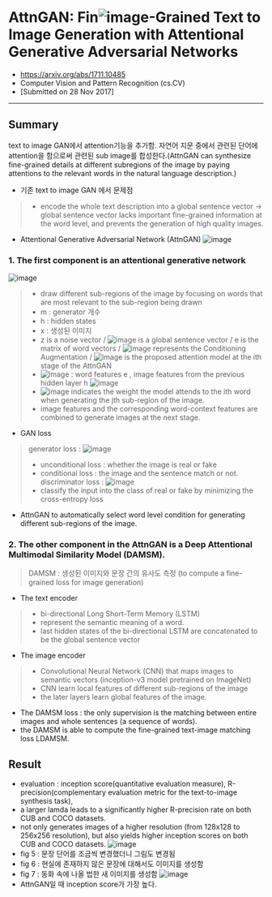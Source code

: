 # AttnGAN: Fin![image](https://user-images.githubusercontent.com/70581043/130043243-1d6f5bb7-a216-4864-8f57-166702bc1c42.png)-Grained Text to Image Generation with Attentional Generative Adversarial Networks
- https://arxiv.org/abs/1711.10485
- Computer Vision and Pattern Recognition (cs.CV)
- [Submitted on 28 Nov 2017]

---

## Summary
text to image GAN에서 attention기능을 추가함. 자연어 지문 중에서 관련된 단어에 attention을 함으로써 관련된 sub image를 합성한다.(AttnGAN can synthesize fine-grained details at different subregions of the image by paying attentions to the relevant words in the natural language description.)

- 기존 text to image GAN 에서 문제점
> - encode the whole text description into a global sentence vector → global sentence vector lacks important fine-grained information at the word level, and prevents the generation of high quality images.

- Attentional Generative Adversarial Network (AttnGAN)
![image](https://user-images.githubusercontent.com/70581043/130041430-7894c68d-ee56-4362-bc96-bd39c3d6981c.png)
### 1. The first component is an **attentional generative network** 
![image](https://user-images.githubusercontent.com/70581043/130042869-79388011-fbc6-4cfb-9a48-94fffc4dc5c6.png)
> - draw different sub-regions of the image by focusing on words that are most relevant to the sub-region being drawn
> - m : generator 개수
> - h : hidden states
> - x : 생성된 이미지
> - z is a noise vector / ![image](https://user-images.githubusercontent.com/70581043/130043243-1d6f5bb7-a216-4864-8f57-166702bc1c42.png) is a global sentence vector / e is the matrix of word vectors / ![image](https://user-images.githubusercontent.com/70581043/130043793-0c288149-2d4a-40c0-940f-238703d388b0.png) represents the Conditioning Augmentation / ![image](https://user-images.githubusercontent.com/70581043/130043872-cb3a5018-7158-4012-afb8-f30f85e1726f.png) is the proposed attention model at the ith stage of the AttnGAN 
> - ![image](https://user-images.githubusercontent.com/70581043/130044464-63b76ecb-88a0-408b-a809-5f4f39a24b4a.png) : word features e , image features from the previous hidden layer h
![image](https://user-images.githubusercontent.com/70581043/130045080-a2e78fab-b75a-4e07-8f10-63f6f321902c.png)
> - ![image](https://user-images.githubusercontent.com/70581043/130045137-70ad0f3b-d91e-4ac1-abd4-67d8627e32a0.png) indicates the weight the model attends to the ith word when generating the jth sub-region of the image.
> - image features and the corresponding word-context features are combined to generate images at the next stage. 

- GAN loss
> generator loss :  ![image](https://user-images.githubusercontent.com/70581043/130045921-17cb2d52-4265-4699-a290-5c85500098e1.png) 
> - unconditional loss : whether the image is real or fake
> - conditional loss : the image and the sentence match or not.
> discriminator loss : ![image](https://user-images.githubusercontent.com/70581043/130046143-dfc50863-f946-4cb3-b41c-9958b7a9becd.png)
> - classify the input into the class of real or fake by minimizing the cross-entropy loss

- AttnGAN to automatically select word level condition for generating different sub-regions of the image.

### 2. The other component in the AttnGAN is a **Deep Attentional Multimodal Similarity Model** (DAMSM). 
> DAMSM : 생성된 이미지와 문장 간의 유사도 측정 (to compute a fine-grained loss for image generation)

- The text encoder
> - bi-directional Long Short-Term Memory (LSTM)
> - represent the semantic meaning of a word.
> - last hidden states of the bi-directional LSTM are concatenated to be the global sentence vector

- The image encoder
> - Convolutional Neural Network (CNN) that maps images to semantic vectors (inception-v3 model pretrained on ImageNet)
> - CNN learn local features of different sub-regions of the image
> - the later layers learn global features of the image.

- The DAMSM loss : the only supervision is the matching between entire images and whole sentences (a sequence of words).
- the DAMSM is able to compute the fine-grained text-image matching loss LDAMSM.

## Result
- evaluation : inception score(quantitative evaluation measure), R-precision(complementary evaluation
metric for the text-to-image synthesis task),
- a larger lamda leads to a significantly higher R-precision rate on both CUB and COCO datasets.
- not only generates images of a higher resolution (from 128x128 to 256x256 resolution), but also yields higher inception scores on both CUB and COCO datasets.
![image](https://user-images.githubusercontent.com/70581043/130068759-425adfed-f838-457c-88a7-a2f75fc77878.png)
- fig 5 : 문장 단어를 조금씩 변경했더니 그림도 변경됨
- fig 6 :  현실에 존재하지 않은 문장에 대해서도 이미지를 생성함
- fig 7 : 동화 속에 나올 법한 새 이미지를 생성함
![image](https://user-images.githubusercontent.com/70581043/130069029-64549859-2093-4951-883d-2805c85a378b.png)
- AttnGAN일 때 inception score가 가장 높다.
